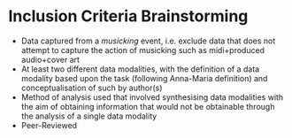 # **Inclusion Criteria Brainstorming**

- Data captured from a *musicking* event, i.e. exclude data that does not attempt to capture the action of musicking such as midi+produced audio+cover art
- At least two different data modalities, with the definition of a data modality based upon the task (following Anna-Maria definition) and conceptualisation of such by author(s)
- Method of analysis used that involved synthesising data modalities with the aim of obtaining information that would not be obtainable through the analysis of a single data modality
- Peer-Reviewed